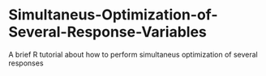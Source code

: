 # Simultaneus-Optimization-of-Several-Response-Variables
A brief R tutorial about how to perform simultaneus optimization of several responses
